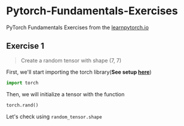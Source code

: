 # Pytorch-Fundamentals-Exercises

PyTorch Fundamentals Exercises from the [learnpytorch.io](learnpytorch.io)

## Exercise 1
> Create a random tensor with shape (7, 7)

First, we'll start importing the torch library(__See setup [here](https://pytorch.org/get-started/locally/)__)
```python 
import torch
```
Then, we will initialize a tensor with the function 

```python
torch.rand()
```

Let's check using `random_tensor.shape`



